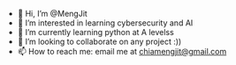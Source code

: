 - 👋 Hi, I’m @MengJit
- 👀 I’m interested in learning cybersecurity and AI
- 🌱 I’m currently learning python at A levelss
- 💞️ I’m looking to collaborate on any project :))
- 📫 How to reach me: email me at chiamengjit@gmail.com

<!---
MengJit/MengJit is a ✨ special ✨ repository because its `README.md` (this file) appears on your GitHub profile.
You can click the Preview link to take a look at your changes.
--->
